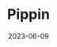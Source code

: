---
title: Pippin
date: 2023-06-09
closing_date: 2023-06-25
layout: productions
featured_image: 2023_Pippin.jpeg
image_caption: Poster of Pippin
image_credit: Theatre Jacksonville/Green Onion Creative LLC
playbill: 2023_Pippin.pdf
Genres:
- Musical
- Comedy
- Drama
Theatre: Theatre Jacksonville
Venue: Little Theatre
cast:
- Leading Player: Ilana Marshall
- Pippin: Ron Shreve
- Charles, his father: Cole Marshall
- Lewis, his half-brother: Nicolas DeAssis
- "Fastrada, Lewis\u2019 mother": Leanne Gullo
- "Berthe, Pippin\u2019s grandmother": Emily Charleton
- Catherine, a widow: Aly Blakewell
- Theo, her son: Brooke Lewis
- Band of Players:
  - Julia Blasi
  - Zoe Carpenter
  - Lexi Hall
  - Theresa Pazanowski
  - Zachary Pickett
crew:
- Director: Daniel Austin
- Choreographer: Curtis J. Williams
- Assistant Choreographer: Theresa Pazanowski
- Music Director: Erin Balazs Barnes
- Set Design: Ben Girvin & Triple O Productions
- Lighting Design: Johnny Pettegrew
- Stage Manager: Matt King
- Assistant Stage Manager: Gillian Rodriguez
- Costume Designer: Curtis J. Williams
- Lighting Board Operator: Mark Rubens
- Dresser: Catherine Warren
---